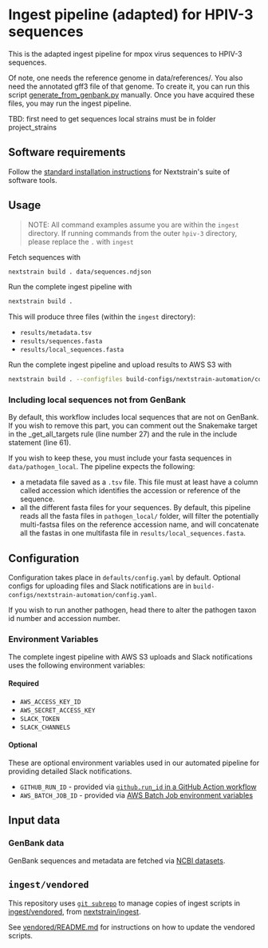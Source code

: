# Ingest pipeline (adapted) for HPIV-3 sequences

This is the adapted ingest pipeline for mpox virus sequences to HPIV-3 sequences.

Of note, one needs the reference genome in data/references/. You also need the annotated gff3 file of that genome. To create it, you can run this script [generate_from_genbank.py](bin/generate_from_genbank.py) manually. Once you have acquired these files, you may run the ingest pipeline. 

TBD: first need to get sequences
local strains must be in folder project_strains

## Software requirements

Follow the [standard installation instructions](https://docs.nextstrain.org/en/latest/install.html) for Nextstrain's suite of software tools.

## Usage

> NOTE: All command examples assume you are within the `ingest` directory.
> If running commands from the outer `hpiv-3` directory, please replace the `.` with `ingest`

Fetch sequences with

```sh
nextstrain build . data/sequences.ndjson
```

Run the complete ingest pipeline with

```sh
nextstrain build .
```

This will produce three files (within the `ingest` directory):

- `results/metadata.tsv`
- `results/sequences.fasta`
- `results/local_sequences.fasta`

Run the complete ingest pipeline and upload results to AWS S3 with

```sh
nextstrain build . --configfiles build-configs/nextstrain-automation/config.yaml
```

### Including local sequences not from GenBank

By default, this workflow includes local sequences that are not on GenBank. If you wish to remove this part, you can comment out the Snakemake target in the _get_all_targets rule (line number 27) and the 
rule in the include statement (line 61). 

If you wish to keep these, you must include your fasta sequences in `data/pathogen_local`. The pipeline expects the following:
- a metadata file saved as a `.tsv` file. This file must at least have a column called accession which identifies the accession or reference of the sequence.
- all the different fasta files for your sequences. By default, this pipeline reads all the fasta files in `pathogen_local/` folder, will filter the potentially multi-fastsa files on the reference
accession name, and will concatenate all the fastas in one multifasta file in `results/local_sequences.fasta`. 


## Configuration

Configuration takes place in `defaults/config.yaml` by default.
Optional configs for uploading files and Slack notifications are in `build-configs/nextstrain-automation/config.yaml`.

If you wish to run another pathogen, head there to alter the pathogen taxon id number and accession number. 

### Environment Variables

The complete ingest pipeline with AWS S3 uploads and Slack notifications uses the following environment variables:

#### Required

- `AWS_ACCESS_KEY_ID`
- `AWS_SECRET_ACCESS_KEY`
- `SLACK_TOKEN`
- `SLACK_CHANNELS`

#### Optional

These are optional environment variables used in our automated pipeline for providing detailed Slack notifications.

- `GITHUB_RUN_ID` - provided via [`github.run_id` in a GitHub Action workflow](https://docs.github.com/en/actions/learn-github-actions/contexts#github-context)
- `AWS_BATCH_JOB_ID` - provided via [AWS Batch Job environment variables](https://docs.aws.amazon.com/batch/latest/userguide/job_env_vars.html)

## Input data

### GenBank data

GenBank sequences and metadata are fetched via [NCBI datasets](https://www.ncbi.nlm.nih.gov/datasets/docs/v2/download-and-install/).

## `ingest/vendored`

This repository uses [`git subrepo`](https://github.com/ingydotnet/git-subrepo) to manage copies of ingest scripts in [ingest/vendored](./vendored), from [nextstrain/ingest](https://github.com/nextstrain/ingest).

See [vendored/README.md](vendored/README.md#vendoring) for instructions on how to update
the vendored scripts.
